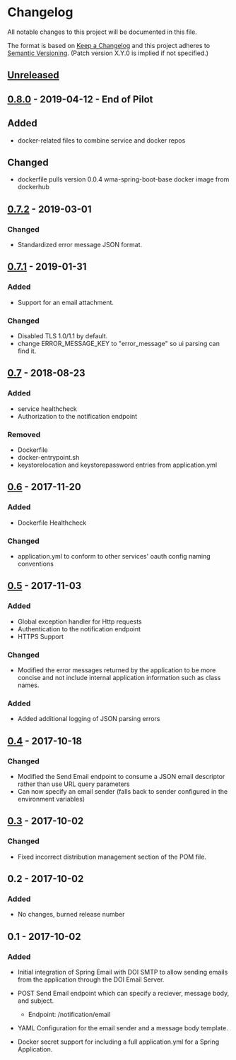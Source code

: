 # Changelog
All notable changes to this project will be documented in this file.

The format is based on [Keep a Changelog](http://keepachangelog.com/en/1.0.0/)
and this project adheres to [Semantic Versioning](http://semver.org/spec/v2.0.0.html). (Patch version X.Y.0 is implied if not specified.)

## [Unreleased]

## [0.8.0] - 2019-04-12 - End of Pilot
## Added
- docker-related files to combine service and docker repos

## Changed
- dockerfile pulls version 0.0.4 wma-spring-boot-base docker image from dockerhub

## [0.7.2] - 2019-03-01
### Changed
- Standardized error message JSON format. 

## [0.7.1] - 2019-01-31
### Added
- Support for an email attachment.
 
### Changed
- Disabled TLS 1.0/1.1 by default. 
- change ERROR_MESSAGE_KEY to "error_message" so ui parsing can find it. 

## [0.7] - 2018-08-23
### Added
- service healthcheck
- Authorization to the notification endpoint

### Removed
- Dockerfile
- docker-entrypoint.sh
- keystorelocation and keystorepassword entries from application.yml

## [0.6] - 2017-11-20
### Added
- Dockerfile Healthcheck

### Changed
- application.yml to conform to other services' oauth config naming conventions

## [0.5] - 2017-11-03
### Added
- Global exception handler for Http requests 
- Authentication to the notification endpoint
- HTTPS Support

### Changed
- Modified the error messages returned by the application to be more concise and not include internal application information such as class names.

### Added
- Added additional logging of JSON parsing errors

## [0.4] - 2017-10-18
### Changed
- Modified the Send Email endpoint to consume a JSON email descriptor rather than use URL query parameters
- Can now specify an email sender (falls back to sender configured in the environment variables)

## [0.3] - 2017-10-02
### Changed
- Fixed incorrect distribution management section of the POM file.

## 0.2 - 2017-10-02
### Added
- No changes, burned release number

## 0.1 - 2017-10-02
### Added
- Initial integration of Spring Email with DOI SMTP to allow sending emails from the application through the DOI Email Server.

- POST Send Email endpoint which can specify a reciever, message body, and subject.
    - Endpoint: /notification/email

- YAML Configuration for the email sender and a message body template.

- Docker secret support for including a full application.yml for a Spring Application.

[Unreleased]: https://github.com/USGS-CIDA/MLR-Notification-Service/compare/mlrNotification-0.8.0...master
[0.8.0]: https://github.com/USGS-CIDA/MLR-Notification-Service/compare/mlrNotification-0.7.2...mlrNotification-0.8.0
[0.7.2]: https://github.com/USGS-CIDA/MLR-Notification-Service/compare/mlrNotification-0.7.1...mlrNotification-0.7.2
[0.7.1]: https://github.com/USGS-CIDA/MLR-Notification-Service/compare/mlrNotification-0.7...mlrNotification-0.7.1
[0.7]: https://github.com/USGS-CIDA/MLR-Notification-Service/compare/mlrNotification-0.6...mlrNotification-0.7
[0.6]: https://github.com/USGS-CIDA/MLR-Notification-Service/compare/mlrNotification-0.5...mlrNotification-0.6
[0.5]: https://github.com/USGS-CIDA/MLR-Notification-Service/compare/mlrNotification-0.4...mlrNotification-0.5
[0.4]: https://github.com/USGS-CIDA/MLR-Notification-Service/compare/mlrNotification-0.3...mlrNotification-0.4
[0.3]: https://github.com/USGS-CIDA/MLR-Notification-Service/compare/mlrNotification-0.1...mlrNotification-0.3
 
